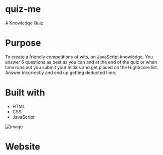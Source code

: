 # quiz-me
A Knowledge Quiz 

# Purpose

To create a friendly competitions of wits, on JavaScript knowledge. You answer 5 questions as best as you can and at the end of the quiz or when time runs out you submit your initials and get placed on the HighScore list. Answer incorrectly and end up getting deducted time.

# Built with
* HTML
* CSS
* JavaScript

![image](https://user-images.githubusercontent.com/77601180/109454140-d8c84100-7a10-11eb-82e8-947a0d425f20.png)

# Website
